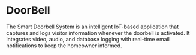 # DoorBell
The Smart Doorbell System is an intelligent IoT-based application that captures and logs visitor information whenever the doorbell is activated. It integrates video, audio, and database logging with real-time email notifications to keep the homeowner informed.
